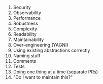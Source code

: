 1. Security
2. Observability
3. Performance
4. Robustness
5. Complexity
6. Readability
7. Maintainability
8. Over-engineering (YAGNI)
9. Using existing abstractions correctly
10. Naming stuff
11. Comments
12. Tests
13. Doing one thing at a time (separate PRs)
14. "Do I want to maintain this?"
